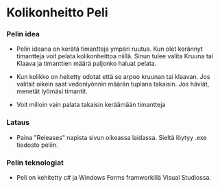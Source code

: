 # Kolikonheitto Peli

### Pelin idea
- Pelin ideana on kerätä timantteja ympäri ruutua. Kun olet kerännyt timantteja voit pelata kolikonheittoa niillä. Sinun tulee valita Kruuna tai Klaava ja timanttien määrä paljonko haluat pelata.
  
- Kun kolikko on heitetty odotat että se arpoo kruunan tai klaavan. Jos valitsit oikein saat vedonlyönnin määrän tuplana takaisin. Jos häviät, menetät lyömäsi timantit.

- Voit milloin vain palata takaisin keräämään timantteja

### Lataus
- Paina "Releases" napista sivun oikeassa laidassa. Sieltä löytyy .exe tiedosto peliin.

### Pelin teknologiat
- Peli on kehitetty c# ja Windows Forms framworkillä Visual Studiossa.